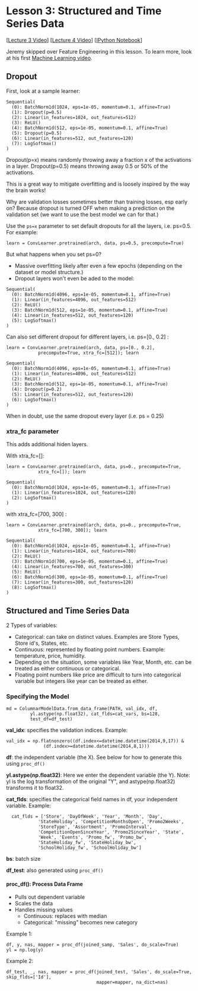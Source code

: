 # Lesson 3: Structured and Time Series Data

[[Lecture 3 Video](http://course.fast.ai/lessons/lesson3.html)] [[Lecture 4 Video](http://course.fast.ai/lessons/lesson4.html)] [[IPython Notebook](https://github.com/fastai/fastai/blob/master/courses/dl1/lesson3-rossman.ipynb)]

Jeremy skipped over Feature Engineering in this lesson.  To learn more, look at his first [Machine Learning video](https://www.youtube.com/watch?v=CzdWqFTmn0Y&feature=youtu.be).

## Dropout

First, look at a sample learner:

```
Sequential(
  (0): BatchNorm1d(1024, eps=1e-05, momentum=0.1, affine=True)
  (1): Dropout(p=0.5)
  (2): Linear(in_features=1024, out_features=512)
  (3): ReLU()
  (4): BatchNorm1d(512, eps=1e-05, momentum=0.1, affine=True)
  (5): Dropout(p=0.5)
  (6): Linear(in_features=512, out_features=120)
  (7): LogSoftmax()
)
```

Dropout(p=x) means randomly throwing away a fraction x of the activations in a layer.  Dropout(p=0.5) means throwing away 0.5 or 50% of the activations.

This is a great way to mitigate overfitting and is loosely inspired by the way the brain works!

Why are validation losses sometimes better than training losses, esp early on?  Because dropout is turned OFF when making a prediction on the validation set (we want to use the best model we can for that.)

Use the ``ps=x`` parameter to set default dropouts for all the layers, i.e. ps=0.5.  For example:

```
learn = ConvLearner.pretrained(arch, data, ps=0.5, precompute=True)
```

But what happens when you set ps=0?

- Massive overfitting likely after even a few epochs (depending on the dataset or model structure.)
- Dropout layers won't even be aded to the model:

```
Sequential(
  (0): BatchNorm1d(4096, eps=1e-05, momentum=0.1, affine=True)
  (1): Linear(in_features=4096, out_features=512)
  (2): ReLU()
  (3): BatchNorm1d(512, eps=1e-05, momentum=0.1, affine=True)
  (4): Linear(in_features=512, out_features=120)
  (5): LogSoftmax()
)
```
Can also set different dropout for different layers, i.e. ps=[0., 0.2] :
```
learn = ConvLearner.pretrained(arch, data, ps=[0., 0.2],
            precompute=True, xtra_fc=[512]); learn
```
```
Sequential(
  (0): BatchNorm1d(4096, eps=1e-05, momentum=0.1, affine=True)
  (1): Linear(in_features=4096, out_features=512)
  (2): ReLU()
  (3): BatchNorm1d(512, eps=1e-05, momentum=0.1, affine=True)
  (4): Dropout(p=0.2)
  (5): Linear(in_features=512, out_features=120)
  (6): LogSoftmax()
)
```
When in doubt, use the same dropout every layer (i.e. ps = 0.25)

### xtra_fc parameter

This adds additional hiden layers.

With xtra_fc=[]:

```
learn = ConvLearner.pretrained(arch, data, ps=0., precompute=True, 
            xtra_fc=[]); learn 
```
```
Sequential(
  (0): BatchNorm1d(1024, eps=1e-05, momentum=0.1, affine=True)
  (1): Linear(in_features=1024, out_features=120)
  (2): LogSoftmax()
)
```

with xtra_fc=[700, 300] :

```
learn = ConvLearner.pretrained(arch, data, ps=0., precompute=True, 
            xtra_fc=[700, 300]); learn
```
```
Sequential(
  (0): BatchNorm1d(1024, eps=1e-05, momentum=0.1, affine=True)
  (1): Linear(in_features=1024, out_features=700)
  (2): ReLU()
  (3): BatchNorm1d(700, eps=1e-05, momentum=0.1, affine=True)
  (4): Linear(in_features=700, out_features=300)
  (5): ReLU()
  (6): BatchNorm1d(300, eps=1e-05, momentum=0.1, affine=True)
  (7): Linear(in_features=300, out_features=120)
  (8): LogSoftmax()
)
```

## Structured and Time Series Data

2 Types of variables:
- Categorical: can take on distinct values.  Examples are Store Types, Store id's, States, etc.
- Continuous: represented by floating point numbers. Example: temperature, price, humidity.
- Depending on the situation, some variables like Year, Month, etc. can be treated as either continuous or categorical.
- Floating point numbers like price are difficult to turn into categorical variable but integers like year can be treated as either.


### Specifying the Model

```
md = ColumnarModelData.from_data_frame(PATH, val_idx, df, 
         yl.astype(np.float32), cat_flds=cat_vars, bs=128, 
         test_df=df_test)
```
**val_idx**: specifies the validation indices.  Example:
```
val_idx = np.flatnonzero((df.index<=datetime.datetime(2014,9,17)) &
              (df.index>=datetime.datetime(2014,8,1)))
```
**df**: the independent variable (the X).  See below for how to generate this using ``proc_df()``

**yl.astype(np.float32)**: Here we enter the dependent variable (the Y).  Note: yl is the log transformation of the original "Y", and astype(np.float32) transforms it to float32.

**cat_flds**: specifies the categorical field names in df, your independent variable.  Example:
```
  cat_flds = ['Store', 'DayOfWeek', 'Year', 'Month', 'Day',
            'StateHoliday', 'CompetitionMonthsOpen', 'Promo2Weeks',
            'StoreType', 'Assortment', 'PromoInterval', 
            'CompetitionOpenSinceYear', 'Promo2SinceYear', 'State',
            'Week', 'Events', 'Promo_fw', 'Promo_bw', 
            'StateHoliday_fw', 'StateHoliday_bw', 
            'SchoolHoliday_fw', 'SchoolHoliday_bw']
```
**bs**: batch size

**df_test**: also generated using ```proc_df()```

#### proc_df(): Process Data Frame

- Pulls out dependent variable
- Scales the data
- Handles missing values
  - Continuous: replaces with median
  - Categorical: "missing" becomes new category

Example 1:
```
df, y, nas, mapper = proc_df(joined_samp, 'Sales', do_scale=True)
yl = np.log(y)
```
Example 2:
```
df_test, _, nas, mapper = proc_df(joined_test, 'Sales', do_scale=True, skip_flds=['Id'],
                                  mapper=mapper, na_dict=nas)
```


